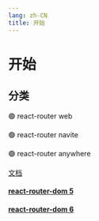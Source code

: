 ```yaml
---
lang: zh-CN
title: 开始
---
```


# 开始

## 分类

:green_circle: react-router web

:green_circle: react-router navite

:green_circle: react-router anywhere

[文档](https://react-router.docschina.org/)

#### [react-router-dom 5](./v5.md)

#### [react-router-dom 6](./v6.md)
